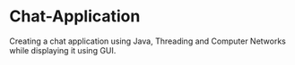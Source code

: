 # Chat-Application
Creating a chat application using Java, Threading and Computer Networks while displaying it using GUI.
